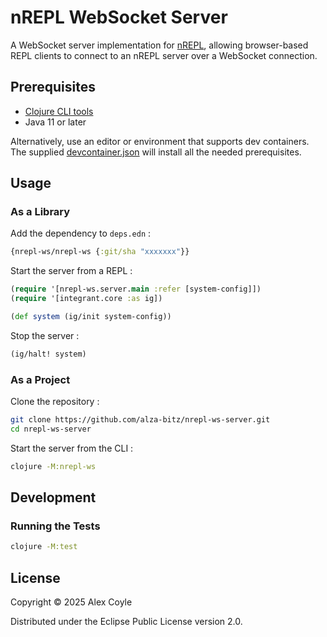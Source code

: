 # nREPL WebSocket Server

A WebSocket server implementation for [nREPL](https://nrepl.org/), allowing browser-based REPL clients to connect to an nREPL server over a WebSocket connection.

## Prerequisites

- [Clojure CLI tools](https://clojure.org/guides/install_clojure)
- Java 11 or later

Alternatively, use an editor or environment that supports dev containers. The supplied [devcontainer.json](.devcontainer/devcontainer.json) will install all the needed prerequisites.

## Usage

### As a Library

Add the dependency to `deps.edn` :

```clojure
{nrepl-ws/nrepl-ws {:git/sha "xxxxxxx"}}
```

Start the server from a REPL :

```clojure
(require '[nrepl-ws.server.main :refer [system-config]])
(require '[integrant.core :as ig])

(def system (ig/init system-config))
```

Stop the server :

```clojure
(ig/halt! system)
```

### As a Project

Clone the repository :

```bash
git clone https://github.com/alza-bitz/nrepl-ws-server.git
cd nrepl-ws-server
```

Start the server from the CLI :

```bash
clojure -M:nrepl-ws
```

## Development

### Running the Tests

```bash
clojure -M:test
```

## License

Copyright © 2025 Alex Coyle

Distributed under the Eclipse Public License version 2.0.
